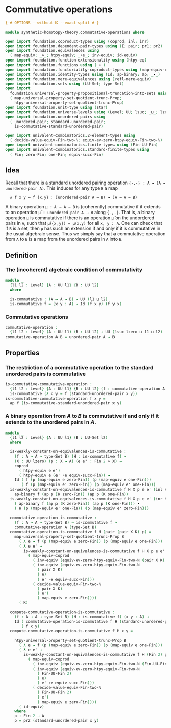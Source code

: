 # Commutative operations

```agda
{-# OPTIONS --without-K --exact-split #-}

module synthetic-homotopy-theory.commutative-operations where

open import foundation.coproduct-types using (coprod; inl; inr)
open import foundation.dependent-pair-types using (Σ; pair; pr1; pr2)
open import foundation.equivalences using
  ( map-equiv; _≃_; htpy-equiv; _∘e_; inv-equiv; id-equiv)
open import foundation.function-extensionality using (htpy-eq)
open import foundation.functions using (_∘_)
open import foundation.functoriality-coproduct-types using (map-equiv-coprod)
open import foundation.identity-types using (Id; ap-binary; ap; _∙_)
open import foundation.mere-equivalences using (refl-mere-equiv)
open import foundation.sets using (UU-Set; type-Set)
open import
  foundation.universal-property-propositional-truncation-into-sets using
  ( map-universal-property-set-quotient-trunc-Prop;
    htpy-universal-property-set-quotient-trunc-Prop)
open import foundation.unit-type using (star)
open import foundation.universe-levels using (Level; UU; lsuc; _⊔_; lzero)
open import foundation.unordered-pairs using
  ( unordered-pair; standard-unordered-pair;
    is-commutative-standard-unordered-pair)

open import univalent-combinatorics.2-element-types using
  ( decide-value-equiv-Fin-two-ℕ; equiv-ev-zero-htpy-equiv-Fin-two-ℕ)
open import univalent-combinatorics.finite-types using (Fin-UU-Fin)
open import univalent-combinatorics.standard-finite-types using
  ( Fin; zero-Fin; one-Fin; equiv-succ-Fin)
```

## Idea

Recall that there is a standard unordered pairing operation `{-,-} : A → (A → unordered-pair A)`. This induces for any type `B` a map

```md
  λ f x y → f {x,y} : (unordered-pair A → B) → (A → A → B)
```

A binary operation `μ : A → A → B` is (coherently) commutative if it extends to an operation `μ̃ : unordered-pair A → B` along `{-,-}`. That is, a binary operation `μ` is commutative if there is an operation `μ̃` on the undordered pairs in `A`, such that `μ̃({x,y}) = μ(x,y)` for all `x, y : A`. One can check that if `B` is a set, then `μ` has such an extension if and only if it is commutative in the usual algebraic sense. Thus we simply say that a commutative operation from `A` to `B` is a map from the unordered pairs in `A` into `B`.

## Definition

### The (incoherent) algebraic condition of commutativity

```agda
module _
  {l1 l2 : Level} {A : UU l1} {B : UU l2}
  where
  
  is-commutative : (A → A → B) → UU (l1 ⊔ l2)
  is-commutative f = (x y : A) → Id (f x y) (f y x)
```

### Commutative operations

```agda
commutative-operation :
  {l1 l2 : Level} (A : UU l1) (B : UU l2) → UU (lsuc lzero ⊔ l1 ⊔ l2)
commutative-operation A B = unordered-pair A → B
```

## Properties

### The restriction of a commutative operation to the standard unordered pairs is commutative

```agda
is-commutative-commutative-operation :
  {l1 l2 : Level} {A : UU l1} {B : UU l2} (f : commutative-operation A B) →
  is-commutative (λ x y → f (standard-unordered-pair x y))
is-commutative-commutative-operation f x y =
  ap f (is-commutative-standard-unordered-pair x y)
```

### A binary operation from $A$ to $B$ is commutative if and only if it extends to the unordered pairs in $A$.

```agda
module _
  {l1 l2 : Level} {A : UU l1} (B : UU-Set l2)
  where

  is-weakly-constant-on-equivalences-is-commutative :
    (f : A → A → type-Set B) (H : is-commutative f) →
    (X : UU lzero) (p : X → A) (e e' : Fin 2 ≃ X) →
    coprod
      ( htpy-equiv e e')
      ( htpy-equiv e (e' ∘e equiv-succ-Fin)) →
    Id ( f (p (map-equiv e zero-Fin)) (p (map-equiv e one-Fin)))
       ( f (p (map-equiv e' zero-Fin)) (p (map-equiv e' one-Fin)))
  is-weakly-constant-on-equivalences-is-commutative f H X p e e' (inl K) =
    ap-binary f (ap p (K zero-Fin)) (ap p (K one-Fin))
  is-weakly-constant-on-equivalences-is-commutative f H X p e e' (inr K) =
    ( ap-binary f (ap p (K zero-Fin)) (ap p (K one-Fin))) ∙
    ( H (p (map-equiv e' one-Fin)) (p (map-equiv e' zero-Fin)))
  
  commutative-operation-is-commutative :
    (f : A → A → type-Set B) → is-commutative f →
    commutative-operation A (type-Set B)
  commutative-operation-is-commutative f H (pair (pair X K) p) =
    map-universal-property-set-quotient-trunc-Prop B
      ( λ e → f (p (map-equiv e zero-Fin)) (p (map-equiv e one-Fin)))
      ( λ e e' →
        is-weakly-constant-on-equivalences-is-commutative f H X p e e'
          ( map-equiv-coprod
            ( inv-equiv (equiv-ev-zero-htpy-equiv-Fin-two-ℕ (pair X K) e e'))
            ( inv-equiv (equiv-ev-zero-htpy-equiv-Fin-two-ℕ
              ( pair X K)
              ( e)
              ( e' ∘e equiv-succ-Fin)))
            ( decide-value-equiv-Fin-two-ℕ
              ( pair X K)
              ( e')
              ( map-equiv e zero-Fin))))
      ( K)

  compute-commutative-operation-is-commutative :
    (f : A → A → type-Set B) (H : is-commutative f) (x y : A) →
    Id ( commutative-operation-is-commutative f H (standard-unordered-pair x y))
       ( f x y)
  compute-commutative-operation-is-commutative f H x y =
    
    htpy-universal-property-set-quotient-trunc-Prop B
      ( λ e → f (p (map-equiv e zero-Fin)) (p (map-equiv e one-Fin)))
      ( λ e e' →
        is-weakly-constant-on-equivalences-is-commutative f H (Fin 2) p e e'
          ( map-equiv-coprod
            ( inv-equiv (equiv-ev-zero-htpy-equiv-Fin-two-ℕ (Fin-UU-Fin 2) e e'))
            ( inv-equiv (equiv-ev-zero-htpy-equiv-Fin-two-ℕ
              ( Fin-UU-Fin 2)
              ( e)
              ( e' ∘e equiv-succ-Fin)))
            ( decide-value-equiv-Fin-two-ℕ
              ( Fin-UU-Fin 2)
              ( e')
              ( map-equiv e zero-Fin))))
      ( id-equiv)
    where
    p : Fin 2 → A
    p = pr2 (standard-unordered-pair x y)
```

